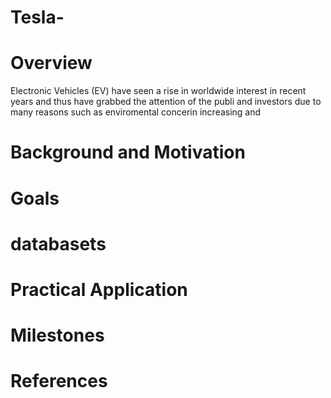 # Tesla-
# Overview    
Electronic  Vehicles  (EV)  have  seen  a  rise  in worldwide interest in recent years and thus have grabbed the attention of  the publi and investors due to many reasons such as enviromental concerin increasing and 
# Background and Motivation
# Goals
# databasets
# Practical Application
# Milestones
# References
